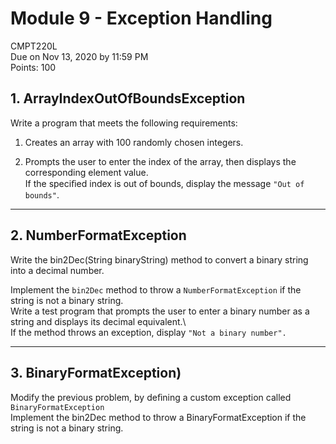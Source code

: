 # Module 9 - Exception Handling
CMPT220L\
Due on Nov 13, 2020 by 11:59 PM\
Points: 100

## 1. ArrayIndexOutOfBoundsException
Write a program that meets the following requirements:

1. Creates an array with 100 randomly chosen integers.

2. Prompts the user to enter the index of the array, then displays the
corresponding element value.  
If the speciﬁed index is out of bounds,
display the message ```"Out of bounds"```.

---
## 2. NumberFormatException 
Write the bin2Dec(String binaryString) method to convert a binary string into a decimal number. 

Implement the ```bin2Dec``` method to throw a ```NumberFormatException``` if the string is not a
binary string.\
Write a test program that prompts the user to enter a
binary number as a string and displays its decimal equivalent.\  
If the method throws an exception, display ```"Not a binary number".```

---
## 3. BinaryFormatException)
Modify the previous problem, by deﬁning a custom exception called ```BinaryFormatException```\
Implement the bin2Dec method to throw a BinaryFormatException if the string is not a binary string.

